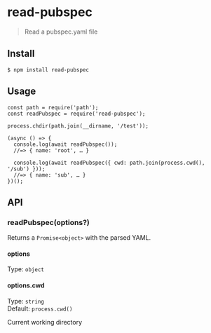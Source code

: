 # read-pubspec

> Read a pubspec.yaml file

## Install

```
$ npm install read-pubspec
```

## Usage

```
const path = require('path');
const readPubspec = require('read-pubspec');

process.chdir(path.join(__dirname, '/test'));

(async () => {
  console.log(await readPubspec());
  //=> { name: 'root', … }

  console.log(await readPubspec({ cwd: path.join(process.cwd(), '/sub') }));
  //=> { name: 'sub', … }
})();

```

## API

### readPubspec(options?)

Returns a `Promise<object>` with the parsed YAML.

#### options

Type: `object`

#### options.cwd

Type: `string`<br>
Default: `process.cwd()`

Current working directory
